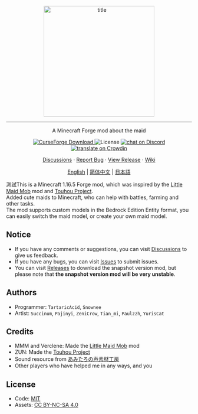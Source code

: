 <p align="center">
    <img width="300" src="https://i.loli.net/2021/08/24/9qfcwoChbiFSGTy.png" alt="title">
</p>
<hr>
<p align="center">A Minecraft Forge mod about the maid</p>
<p align="center">
    <a href="https://www.curseforge.com/minecraft/mc-mods/touhou-little-maid">
        <img src="http://cf.way2muchnoise.eu/full_touhou-little-maid_downloads.svg" alt="CurseForge Download">
    </a>
    <img src="https://img.shields.io/badge/license-MIT%2FCC%20BY--NC--SA%204.0-green" alt="License">
    <a href="https://discord.gg/re4xQtb">
        <img src="https://img.shields.io/discord/316493876103872512?logo=discord" alt="chat on Discord">
    </a>
    <a href="https://crowdin.com/project/touhoulittlemaid116">
        <img src="https://badges.crowdin.net/touhoulittlemaid116/localized.svg" alt="translate on Crowdin">
    </a>
</p>
<p align="center">
    <a href="https://github.com/TartaricAcid/TouhouLittleMaid/discussions">Discussions</a>    ·
    <a href="https://github.com/TartaricAcid/TouhouLittleMaid/issues">Report Bug</a>    ·
    <a href="https://github.com/TartaricAcid/TouhouLittleMaid/releases">View Release</a>    ·
    <a href="http://page.cfpa.team/TouhouLittleMaid/">Wiki</a>
</p>
<p align="center">
    <a href="#">English</a> | 
    <a href="#">简体中文</a> | 
    <a href="#">日本語</a>
</p>

測試This is a Minecraft 1.16.5 Forge mod, which was inspired by the [Little Maid Mob](https://github.com/MMM666/littleMaidMob) mod and [Touhou Project](https://en.wikipedia.org/wiki/Touhou_Project).       
Added cute maids to Minecraft, who can help with battles, farming and other tasks.      
The mod supports custom models in the Bedrock Edition Entity format, you can easily switch the maid model, or create your own maid model.

## Notice
- If you have any comments or suggestions, you can visit [Discussions](https://github.com/TartaricAcid/TouhouLittleMaid/discussions) to give us feedback.    
- If you have any bugs, you can visit [Issues](https://github.com/TartaricAcid/TouhouLittleMaid/issues) to submit issues.
- You can visit [Releases](https://github.com/TartaricAcid/TouhouLittleMaid/releases) to download the snapshot version mod, but please note that **the snapshot version mod will be very unstable**.

## Authors
- Programmer: `TartaricAcid`, `Snownee`
- Artist: `Succinum`, `Pajinyi`, `ZeniCrow`, `Tian_mi`, `Paulzzh`, `YurisCat`

## Credits
- MMM and Verclene: Made the [Little Maid Mob](https://github.com/MMM666/littleMaidMob) mod
- ZUN: Made the [Touhou Project](https://en.wikipedia.org/wiki/Touhou_Project)
- Sound resource from [あみたろの声素材工房](https://www14.big.or.jp/~amiami/happy/)
- Other players who have helped me in any ways, and you

## License
- Code: [MIT](https://www.mit.edu/~amini/LICENSE.md)
- Assets: [CC BY-NC-SA 4.0](https://creativecommons.org/licenses/by-nc-sa/4.0/)
